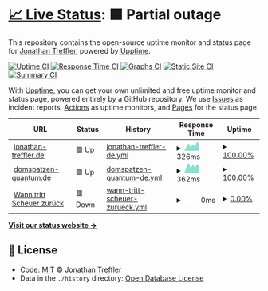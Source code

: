 # [📈 Live Status](https://JonathanTreffler.github.io/status/): <!--live status--> **🟧 Partial outage**

This repository contains the open-source uptime monitor and status page for [Jonathan Treffler](jonathan-treffler.de), powered by [Upptime](https://github.com/upptime/upptime).

[![Uptime CI](https://github.com/koj-co/upptime/workflows/Uptime%20CI/badge.svg)](https://github.com/koj-co/upptime/actions?query=workflow%3A%22Uptime+CI%22)
[![Response Time CI](https://github.com/koj-co/upptime/workflows/Response%20Time%20CI/badge.svg)](https://github.com/koj-co/upptime/actions?query=workflow%3A%22Response+Time+CI%22)
[![Graphs CI](https://github.com/koj-co/upptime/workflows/Graphs%20CI/badge.svg)](https://github.com/koj-co/upptime/actions?query=workflow%3A%22Graphs+CI%22)
[![Static Site CI](https://github.com/koj-co/upptime/workflows/Static%20Site%20CI/badge.svg)](https://github.com/koj-co/upptime/actions?query=workflow%3A%22Static+Site+CI%22)
[![Summary CI](https://github.com/koj-co/upptime/workflows/Summary%20CI/badge.svg)](https://github.com/koj-co/upptime/actions?query=workflow%3A%22Summary+CI%22)

With [Upptime](https://upptime.js.org), you can get your own unlimited and free uptime monitor and status page, powered entirely by a GitHub repository. We use [Issues](https://github.com/JonathanTreffler/status/issues) as incident reports, [Actions](https://github.com/JonathanTreffler/status/actions) as uptime monitors, and [Pages](https://JonathanTreffler.github.io/status/) for the status page.

<!--start: status pages-->
<!-- This summary is generated by Upptime (https://github.com/upptime/upptime) -->
<!-- Do not edit this manually, your changes will be overwritten -->
<!-- prettier-ignore -->
| URL | Status | History | Response Time | Uptime |
| --- | ------ | ------- | ------------- | ------ |
| <img alt="" src="https://icons.duckduckgo.com/ip3/jonathan-treffler.de.ico" height="13"> [jonathan-treffler.de](https://jonathan-treffler.de) | 🟩 Up | [jonathan-treffler-de.yml](https://github.com/JonathanTreffler/status/commits/HEAD/history/jonathan-treffler-de.yml) | <details><summary><img alt="Response time graph" src="./graphs/jonathan-treffler-de/response-time-week.png" height="20"> 326ms</summary><br><a href="https://JonathanTreffler.github.io/status/history/jonathan-treffler-de"><img alt="Response time 379" src="https://img.shields.io/endpoint?url=https%3A%2F%2Fraw.githubusercontent.com%2FJonathanTreffler%2Fstatus%2FHEAD%2Fapi%2Fjonathan-treffler-de%2Fresponse-time.json"></a><br><a href="https://JonathanTreffler.github.io/status/history/jonathan-treffler-de"><img alt="24-hour response time 291" src="https://img.shields.io/endpoint?url=https%3A%2F%2Fraw.githubusercontent.com%2FJonathanTreffler%2Fstatus%2FHEAD%2Fapi%2Fjonathan-treffler-de%2Fresponse-time-day.json"></a><br><a href="https://JonathanTreffler.github.io/status/history/jonathan-treffler-de"><img alt="7-day response time 326" src="https://img.shields.io/endpoint?url=https%3A%2F%2Fraw.githubusercontent.com%2FJonathanTreffler%2Fstatus%2FHEAD%2Fapi%2Fjonathan-treffler-de%2Fresponse-time-week.json"></a><br><a href="https://JonathanTreffler.github.io/status/history/jonathan-treffler-de"><img alt="30-day response time 289" src="https://img.shields.io/endpoint?url=https%3A%2F%2Fraw.githubusercontent.com%2FJonathanTreffler%2Fstatus%2FHEAD%2Fapi%2Fjonathan-treffler-de%2Fresponse-time-month.json"></a><br><a href="https://JonathanTreffler.github.io/status/history/jonathan-treffler-de"><img alt="1-year response time 400" src="https://img.shields.io/endpoint?url=https%3A%2F%2Fraw.githubusercontent.com%2FJonathanTreffler%2Fstatus%2FHEAD%2Fapi%2Fjonathan-treffler-de%2Fresponse-time-year.json"></a></details> | <details><summary><a href="https://JonathanTreffler.github.io/status/history/jonathan-treffler-de">100.00%</a></summary><a href="https://JonathanTreffler.github.io/status/history/jonathan-treffler-de"><img alt="All-time uptime 99.99%" src="https://img.shields.io/endpoint?url=https%3A%2F%2Fraw.githubusercontent.com%2FJonathanTreffler%2Fstatus%2FHEAD%2Fapi%2Fjonathan-treffler-de%2Fuptime.json"></a><br><a href="https://JonathanTreffler.github.io/status/history/jonathan-treffler-de"><img alt="24-hour uptime 100.00%" src="https://img.shields.io/endpoint?url=https%3A%2F%2Fraw.githubusercontent.com%2FJonathanTreffler%2Fstatus%2FHEAD%2Fapi%2Fjonathan-treffler-de%2Fuptime-day.json"></a><br><a href="https://JonathanTreffler.github.io/status/history/jonathan-treffler-de"><img alt="7-day uptime 100.00%" src="https://img.shields.io/endpoint?url=https%3A%2F%2Fraw.githubusercontent.com%2FJonathanTreffler%2Fstatus%2FHEAD%2Fapi%2Fjonathan-treffler-de%2Fuptime-week.json"></a><br><a href="https://JonathanTreffler.github.io/status/history/jonathan-treffler-de"><img alt="30-day uptime 100.00%" src="https://img.shields.io/endpoint?url=https%3A%2F%2Fraw.githubusercontent.com%2FJonathanTreffler%2Fstatus%2FHEAD%2Fapi%2Fjonathan-treffler-de%2Fuptime-month.json"></a><br><a href="https://JonathanTreffler.github.io/status/history/jonathan-treffler-de"><img alt="1-year uptime 99.98%" src="https://img.shields.io/endpoint?url=https%3A%2F%2Fraw.githubusercontent.com%2FJonathanTreffler%2Fstatus%2FHEAD%2Fapi%2Fjonathan-treffler-de%2Fuptime-year.json"></a></details>
| <img alt="" src="https://icons.duckduckgo.com/ip3/domspatzen-quantum.de.ico" height="13"> [domspatzen-quantum.de](https://domspatzen-quantum.de) | 🟩 Up | [domspatzen-quantum-de.yml](https://github.com/JonathanTreffler/status/commits/HEAD/history/domspatzen-quantum-de.yml) | <details><summary><img alt="Response time graph" src="./graphs/domspatzen-quantum-de/response-time-week.png" height="20"> 362ms</summary><br><a href="https://JonathanTreffler.github.io/status/history/domspatzen-quantum-de"><img alt="Response time 318" src="https://img.shields.io/endpoint?url=https%3A%2F%2Fraw.githubusercontent.com%2FJonathanTreffler%2Fstatus%2FHEAD%2Fapi%2Fdomspatzen-quantum-de%2Fresponse-time.json"></a><br><a href="https://JonathanTreffler.github.io/status/history/domspatzen-quantum-de"><img alt="24-hour response time 342" src="https://img.shields.io/endpoint?url=https%3A%2F%2Fraw.githubusercontent.com%2FJonathanTreffler%2Fstatus%2FHEAD%2Fapi%2Fdomspatzen-quantum-de%2Fresponse-time-day.json"></a><br><a href="https://JonathanTreffler.github.io/status/history/domspatzen-quantum-de"><img alt="7-day response time 362" src="https://img.shields.io/endpoint?url=https%3A%2F%2Fraw.githubusercontent.com%2FJonathanTreffler%2Fstatus%2FHEAD%2Fapi%2Fdomspatzen-quantum-de%2Fresponse-time-week.json"></a><br><a href="https://JonathanTreffler.github.io/status/history/domspatzen-quantum-de"><img alt="30-day response time 316" src="https://img.shields.io/endpoint?url=https%3A%2F%2Fraw.githubusercontent.com%2FJonathanTreffler%2Fstatus%2FHEAD%2Fapi%2Fdomspatzen-quantum-de%2Fresponse-time-month.json"></a><br><a href="https://JonathanTreffler.github.io/status/history/domspatzen-quantum-de"><img alt="1-year response time 319" src="https://img.shields.io/endpoint?url=https%3A%2F%2Fraw.githubusercontent.com%2FJonathanTreffler%2Fstatus%2FHEAD%2Fapi%2Fdomspatzen-quantum-de%2Fresponse-time-year.json"></a></details> | <details><summary><a href="https://JonathanTreffler.github.io/status/history/domspatzen-quantum-de">100.00%</a></summary><a href="https://JonathanTreffler.github.io/status/history/domspatzen-quantum-de"><img alt="All-time uptime 99.99%" src="https://img.shields.io/endpoint?url=https%3A%2F%2Fraw.githubusercontent.com%2FJonathanTreffler%2Fstatus%2FHEAD%2Fapi%2Fdomspatzen-quantum-de%2Fuptime.json"></a><br><a href="https://JonathanTreffler.github.io/status/history/domspatzen-quantum-de"><img alt="24-hour uptime 100.00%" src="https://img.shields.io/endpoint?url=https%3A%2F%2Fraw.githubusercontent.com%2FJonathanTreffler%2Fstatus%2FHEAD%2Fapi%2Fdomspatzen-quantum-de%2Fuptime-day.json"></a><br><a href="https://JonathanTreffler.github.io/status/history/domspatzen-quantum-de"><img alt="7-day uptime 100.00%" src="https://img.shields.io/endpoint?url=https%3A%2F%2Fraw.githubusercontent.com%2FJonathanTreffler%2Fstatus%2FHEAD%2Fapi%2Fdomspatzen-quantum-de%2Fuptime-week.json"></a><br><a href="https://JonathanTreffler.github.io/status/history/domspatzen-quantum-de"><img alt="30-day uptime 100.00%" src="https://img.shields.io/endpoint?url=https%3A%2F%2Fraw.githubusercontent.com%2FJonathanTreffler%2Fstatus%2FHEAD%2Fapi%2Fdomspatzen-quantum-de%2Fuptime-month.json"></a><br><a href="https://JonathanTreffler.github.io/status/history/domspatzen-quantum-de"><img alt="1-year uptime 100.00%" src="https://img.shields.io/endpoint?url=https%3A%2F%2Fraw.githubusercontent.com%2FJonathanTreffler%2Fstatus%2FHEAD%2Fapi%2Fdomspatzen-quantum-de%2Fuptime-year.json"></a></details>
| <img alt="" src="https://icons.duckduckgo.com/ip3/xn--wann-tritt-scheuer-zurck-htc.de.ico" height="13"> [Wann tritt Scheuer zurück](https://xn--wann-tritt-scheuer-zurck-htc.de/) | 🟥 Down | [wann-tritt-scheuer-zurueck.yml](https://github.com/JonathanTreffler/status/commits/HEAD/history/wann-tritt-scheuer-zurueck.yml) | <details><summary><img alt="Response time graph" src="./graphs/wann-tritt-scheuer-zurueck/response-time-week.png" height="20"> 0ms</summary><br><a href="https://JonathanTreffler.github.io/status/history/wann-tritt-scheuer-zurueck"><img alt="Response time 305" src="https://img.shields.io/endpoint?url=https%3A%2F%2Fraw.githubusercontent.com%2FJonathanTreffler%2Fstatus%2FHEAD%2Fapi%2Fwann-tritt-scheuer-zurueck%2Fresponse-time.json"></a><br><a href="https://JonathanTreffler.github.io/status/history/wann-tritt-scheuer-zurueck"><img alt="24-hour response time 0" src="https://img.shields.io/endpoint?url=https%3A%2F%2Fraw.githubusercontent.com%2FJonathanTreffler%2Fstatus%2FHEAD%2Fapi%2Fwann-tritt-scheuer-zurueck%2Fresponse-time-day.json"></a><br><a href="https://JonathanTreffler.github.io/status/history/wann-tritt-scheuer-zurueck"><img alt="7-day response time 0" src="https://img.shields.io/endpoint?url=https%3A%2F%2Fraw.githubusercontent.com%2FJonathanTreffler%2Fstatus%2FHEAD%2Fapi%2Fwann-tritt-scheuer-zurueck%2Fresponse-time-week.json"></a><br><a href="https://JonathanTreffler.github.io/status/history/wann-tritt-scheuer-zurueck"><img alt="30-day response time 0" src="https://img.shields.io/endpoint?url=https%3A%2F%2Fraw.githubusercontent.com%2FJonathanTreffler%2Fstatus%2FHEAD%2Fapi%2Fwann-tritt-scheuer-zurueck%2Fresponse-time-month.json"></a><br><a href="https://JonathanTreffler.github.io/status/history/wann-tritt-scheuer-zurueck"><img alt="1-year response time 291" src="https://img.shields.io/endpoint?url=https%3A%2F%2Fraw.githubusercontent.com%2FJonathanTreffler%2Fstatus%2FHEAD%2Fapi%2Fwann-tritt-scheuer-zurueck%2Fresponse-time-year.json"></a></details> | <details><summary><a href="https://JonathanTreffler.github.io/status/history/wann-tritt-scheuer-zurueck">0.00%</a></summary><a href="https://JonathanTreffler.github.io/status/history/wann-tritt-scheuer-zurueck"><img alt="All-time uptime 67.54%" src="https://img.shields.io/endpoint?url=https%3A%2F%2Fraw.githubusercontent.com%2FJonathanTreffler%2Fstatus%2FHEAD%2Fapi%2Fwann-tritt-scheuer-zurueck%2Fuptime.json"></a><br><a href="https://JonathanTreffler.github.io/status/history/wann-tritt-scheuer-zurueck"><img alt="24-hour uptime 0.00%" src="https://img.shields.io/endpoint?url=https%3A%2F%2Fraw.githubusercontent.com%2FJonathanTreffler%2Fstatus%2FHEAD%2Fapi%2Fwann-tritt-scheuer-zurueck%2Fuptime-day.json"></a><br><a href="https://JonathanTreffler.github.io/status/history/wann-tritt-scheuer-zurueck"><img alt="7-day uptime 0.00%" src="https://img.shields.io/endpoint?url=https%3A%2F%2Fraw.githubusercontent.com%2FJonathanTreffler%2Fstatus%2FHEAD%2Fapi%2Fwann-tritt-scheuer-zurueck%2Fuptime-week.json"></a><br><a href="https://JonathanTreffler.github.io/status/history/wann-tritt-scheuer-zurueck"><img alt="30-day uptime 1.38%" src="https://img.shields.io/endpoint?url=https%3A%2F%2Fraw.githubusercontent.com%2FJonathanTreffler%2Fstatus%2FHEAD%2Fapi%2Fwann-tritt-scheuer-zurueck%2Fuptime-month.json"></a><br><a href="https://JonathanTreffler.github.io/status/history/wann-tritt-scheuer-zurueck"><img alt="1-year uptime 0.00%" src="https://img.shields.io/endpoint?url=https%3A%2F%2Fraw.githubusercontent.com%2FJonathanTreffler%2Fstatus%2FHEAD%2Fapi%2Fwann-tritt-scheuer-zurueck%2Fuptime-year.json"></a></details>

<!--end: status pages-->

[**Visit our status website →**](https://JonathanTreffler.github.io/status/)

## 📄 License

- Code: [MIT](./LICENSE) © [Jonathan Treffler](jonathan-treffler.de)
- Data in the `./history` directory: [Open Database License](https://opendatacommons.org/licenses/odbl/1-0/)
